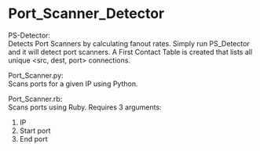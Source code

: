 # Port_Scanner_Detector

PS-Detector: \
Detects Port Scanners by calculating fanout rates. Simply run PS_Detector and it will detect port scanners. A First Contact Table is created that lists all unique <src, dest, port> connections.

Port_Scanner.py:\
Scans ports for a given IP using Python. 

Port_Scanner.rb: \
Scans ports using Ruby. Requires 3 arguments: 
  1. IP
  2. Start port
  3. End port
